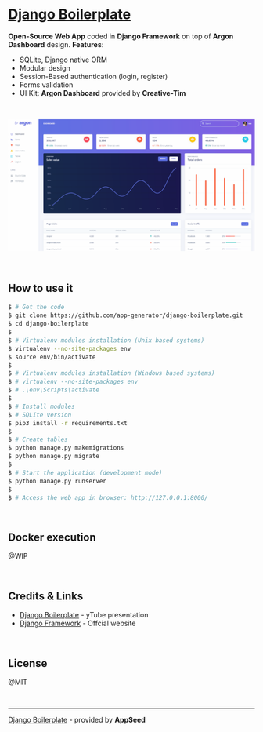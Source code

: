 # [Django Boilerplate](https://www.youtube.com/watch?v=bGGDGltRT_g)

**Open-Source Web App** coded in **Django Framework** on top of **Argon Dashboard** design. **Features**:

- SQLite, Django native ORM
- Modular design
- Session-Based authentication (login, register)
- Forms validation
- UI Kit: **Argon Dashboard** provided by **Creative-Tim**

<br />

![Django Boilerplate - Open-Source Web App.](https://raw.githubusercontent.com/app-generator/static/master/products/django-boilerplate-intro.gif)

<br />

## How to use it

```bash
$ # Get the code
$ git clone https://github.com/app-generator/django-boilerplate.git
$ cd django-boilerplate
$
$ # Virtualenv modules installation (Unix based systems)
$ virtualenv --no-site-packages env
$ source env/bin/activate
$
$ # Virtualenv modules installation (Windows based systems)
$ # virtualenv --no-site-packages env
$ # .\env\Scripts\activate
$ 
$ # Install modules
$ # SQLIte version
$ pip3 install -r requirements.txt
$
$ # Create tables
$ python manage.py makemigrations
$ python manage.py migrate
$
$ # Start the application (development mode)
$ python manage.py runserver
$
$ # Access the web app in browser: http://127.0.0.1:8000/
```

<br />

## Docker execution

@WIP

<br />

## Credits & Links

- [Django Boilerplate](https://www.youtube.com/watch?v=bGGDGltRT_g) - yTube presentation
- [Django Framework](https://www.djangoproject.com/) - Offcial website

<br />

## License

@MIT

<br />

---
[Django Boilerplate](https://www.youtube.com/watch?v=bGGDGltRT_g) - provided by **AppSeed**
